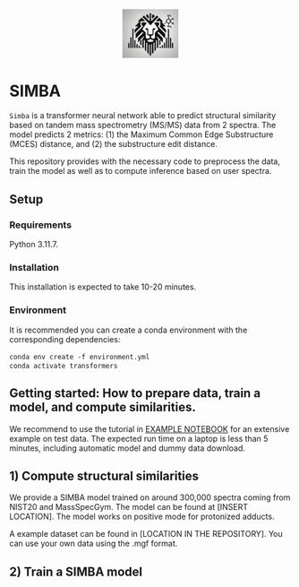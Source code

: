 

<div style="text-align: center;">
    <img src="docs/simba_logo.png" width="100"/>
</div>

# SIMBA


`Simba` is a transformer neural network able to predict structural similarity based on tandem mass spectrometry (MS/MS) data from 2 spectra. The model predicts 2 metrics: (1) the Maximum Common Edge Substructure (MCES) distance, and  (2) the substructure edit distance.

This repository provides with the necessary code to preprocess the data, train the model as well as to compute inference based on  user spectra.


## Setup

### Requirements

Python 3.11.7.

### Installation
This installation is expected to take 10-20 minutes.

###  Environment

It is recommended you can create a conda environment with the corresponding dependencies:

```
conda env create -f environment.yml
conda activate transformers
```

## Getting started: How to prepare data, train a model, and compute similarities.
We recommend to use the tutorial in [EXAMPLE NOTEBOOK](https://github.com/matchms/ms2deepscore/blob/main/notebooks/MS2DeepScore_tutorial.ipynb)  for an extensive example on test data. The expected run time on a laptop is less than 5 minutes, including automatic model and dummy data download. 

## 1) Compute structural similarities

We provide a SIMBA model trained on around 300,000 spectra coming from NIST20 and MassSpecGym. The model can be found at [INSERT LOCATION]. The model works on positive mode for protonized adducts.

A example dataset can be found in [LOCATION IN THE REPOSITORY]. You can use your own data using the .mgf format.


## 2) Train a SIMBA model

